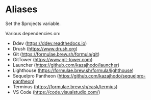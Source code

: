 # Aliases
Set the $projects variable.

Various dependencies on:
  - Ddev (https://ddev.readthedocs.io)
  - Drush (https://www.drush.org)
  - Git (https://formulae.brew.sh/formula/git)
  - GitTower (https://www.git-tower.com)
  - Launcher (https://github.com/kazajhodo/launcher)
  - Lighthouse (https://formulae.brew.sh/formula/lighthouse)
  - Sequelpro Pantheon (https://github.com/kazajhodo/sequelpro-pantheon)
  - Terminus (https://formulae.brew.sh/cask/termius)
  - VS Code (https://code.visualstudio.com/)

